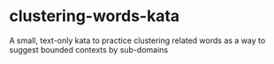 # clustering-words-kata
A small, text-only kata to practice clustering related words as a way to suggest bounded contexts by sub-domains 
